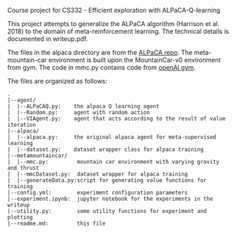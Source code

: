 Course project for CS332 - Efficient exploration with ALPaCA-Q-learning

This project attempts to generalize the ALPaCA algorithm (Harrison et al. 2018)
to the domain of meta-reinforcement learning. The technical details is
documented in writeup.pdf.

The files in the alpaca directory are from the [ALPaCA
repo](https://github.com/StanfordASL/ALPaCA). The meta-mountain-car environment
is built upon the MountainCar-v0 environment from gym. The code in mmc.py
contains code from [openAI
gym](https://github.com/openai/gym/blob/master/gym/envs/classic_control/mountain_car.py).

The files are organized as follows:
```
.
|--agent/
|  |--ALPaCAQ.py:    the alpaca Q learning agent
|  |--Random.py:     agent with random action
|  |--VIAgent.py:    agent that acts according to the result of value iteration
|--alpaca/
|  |--alpaca.py:     the original alpaca agent for meta-supervised learning
|  |--dataset.py:    dataset wrapper class for alpaca training
|--metamountaincar/
|  |--mmc.py:         mountain car environment with varying gravity and thrust
|  |--mmcDataset.py:  dataset wrapper for alpaca training
|  |--generateData.py:script for generating value functions for training
|--config.yml:        experiment configuration parameters
|--experiment.ipynb:  jupyter notebook for the experiments in the writeup
|--utility.py:        some utility functions for experiment and plotting
|--readme.md:         this file
```
